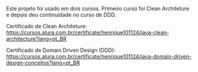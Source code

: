 Este projeto foi usado em dois cursos. Primeiro curso foi Clean Architeture e depois deu continuidade no curso de DDD.

Certificado de Clean Architeture:
https://cursos.alura.com.br/certificate/henrique101124/java-clean-architecture?lang=pt_BR

Certificado de Domain Driven Design (DDD):
https://cursos.alura.com.br/certificate/henrique101124/java-domain-driven-design-conceitos?lang=pt_BR
